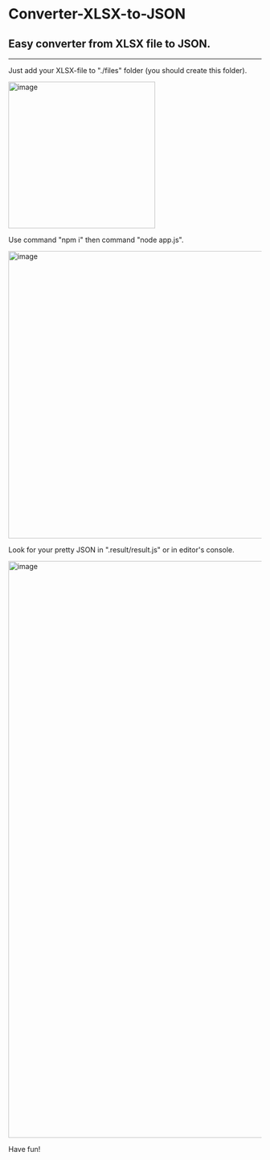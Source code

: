 # Converter-XLSX-to-JSON
## Easy converter from XLSX file to JSON. 

___

Just add your XLSX-file to "./files" folder (you should create this folder).

<img width="292" alt="image" src="https://user-images.githubusercontent.com/99086528/206202749-08d690ea-240d-4d29-aff1-1c442beb5b8b.png">

Use command "npm i" then command "node app.js".

<img width="572" alt="image" src="https://user-images.githubusercontent.com/99086528/206203023-7d75d30d-cfa4-423c-ac4e-12137440fb33.png">

Look for your pretty JSON in ".result/result.js" or in editor's console. 

<img width="1148" alt="image" src="https://user-images.githubusercontent.com/99086528/206203528-139819c4-3ea9-447a-8fd5-9366bdd64c7d.png">

Have fun! 
